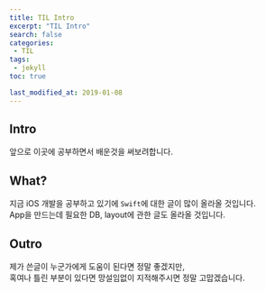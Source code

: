 ```yaml
---
title: TIL Intro
excerpt: "TIL Intro"
search: false
categories:
 - TIL
tags:
 - jekyll
toc: true

last_modified_at: 2019-01-08
---
```


## Intro  
앞으로 이곳에 공부하면서 배운것을 써보려합니다.

## What?  
지금 iOS 개발을 공부하고 있기에 `Swift`에 대한 글이 많이 올라올 것입니다.  
App을 만드는데 필요한 DB, layout에 관한 글도 올라올 것입니다.  

## Outro
제가 쓴글이 누군가에게 도움이 된다면 정말 좋겠지만,  
혹여나 틀린 부분이 있다면 망설임없이 지적해주시면 정말 고맙겠습니다.

